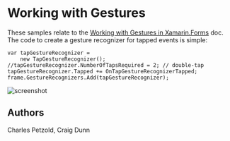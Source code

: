Working with Gestures
=====================

These samples relate to the [Working with Gestures in Xamarin.Forms](http://developer.xamarin.com/guides/cross-platform/xamarin-forms/working-with/gestures) doc. The code to create a gesture recognizer for tapped events is simple:

    var tapGestureRecognizer = 
		new TapGestureRecognizer();
	//tapGestureRecognizer.NumberOfTapsRequired = 2; // double-tap
	tapGestureRecognizer.Tapped += OnTapGestureRecognizerTapped;
	frame.GestureRecognizers.Add(tapGestureRecognizer);

![screenshot](https://raw.githubusercontent.com/xamarin/xamarin-forms-samples/master/WorkingWithGestures/TapGesture/Screenshots/Gestures-sml.png "Gestures")


Authors
-------

Charles Petzold, Craig Dunn

